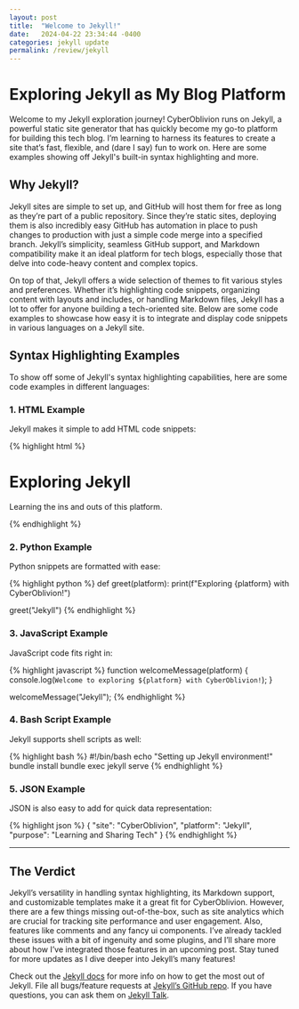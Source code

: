 ```yaml
---
layout: post
title:  "Welcome to Jekyll!"
date:   2024-04-22 23:34:44 -0400
categories: jekyll update
permalink: /review/jekyll
---
```

# Exploring Jekyll as My Blog Platform

Welcome to my Jekyll exploration journey! CyberOblivion runs on Jekyll, a powerful static site generator that has quickly become my go-to platform for building this tech blog. I’m learning to harness its features to create a site that’s fast, flexible, and (dare I say) fun to work on. Here are some examples showing off Jekyll's built-in syntax highlighting and more.

## Why Jekyll?

Jekyll sites are simple to set up, and GitHub will host them for free as long as they’re part of a public repository. Since they’re static sites, deploying them is also incredibly easy GitHub has automation in place to push changes to production with just a simple code merge into a specified branch. Jekyll’s simplicity, seamless GitHub support, and Markdown compatibility make it an ideal platform for tech blogs, especially those that delve into code-heavy content and complex topics. 

On top of that, Jekyll offers a wide selection of themes to fit various styles and preferences. Whether it’s highlighting code snippets, organizing content with layouts and includes, or handling Markdown files, Jekyll has a lot to offer for anyone building a tech-oriented site. Below are some code examples to showcase how easy it is to integrate and display code snippets in various languages on a Jekyll site.

## Syntax Highlighting Examples

To show off some of Jekyll's syntax highlighting capabilities, here are some code examples in different languages:

### 1. HTML Example

Jekyll makes it simple to add HTML code snippets:

{% highlight html %}
<!DOCTYPE html>
<html>
<head>
  <title>CyberOblivion Blog</title>
</head>
<body>
  <h1>Exploring Jekyll</h1>
  <p>Learning the ins and outs of this platform.</p>
</body>
</html>
{% endhighlight %}

### 2. Python Example

Python snippets are formatted with ease:

{% highlight python %}
def greet(platform):
    print(f"Exploring {platform} with CyberOblivion!")
    
greet("Jekyll")
{% endhighlight %}

### 3. JavaScript Example

JavaScript code fits right in:

{% highlight javascript %}
function welcomeMessage(platform) {
    console.log(`Welcome to exploring ${platform} with CyberOblivion!`);
}

welcomeMessage("Jekyll");
{% endhighlight %}

### 4. Bash Script Example

Jekyll supports shell scripts as well:

{% highlight bash %}
#!/bin/bash
echo "Setting up Jekyll environment!"
bundle install
bundle exec jekyll serve
{% endhighlight %}

### 5. JSON Example

JSON is also easy to add for quick data representation:

{% highlight json %}
{
  "site": "CyberOblivion",
  "platform": "Jekyll",
  "purpose": "Learning and Sharing Tech"
}
{% endhighlight %}

---

## The Verdict

Jekyll’s versatility in handling syntax highlighting, its Markdown support, and customizable templates make it a great fit for CyberOblivion. However, there are a few things missing out-of-the-box, such as site analytics which are crucial for tracking site performance and user engagement. Also, features like comments and any fancy ui components. I’ve already tackled these issues with a bit of ingenuity and some plugins, and I’ll share more about how I’ve integrated those features in an upcoming post. Stay tuned for more updates as I dive deeper into Jekyll’s many features!


Check out the [Jekyll docs][jekyll-docs] for more info on how to get the most out of Jekyll. File all bugs/feature requests at [Jekyll’s GitHub repo][jekyll-gh]. If you have questions, you can ask them on [Jekyll Talk][jekyll-talk].

[jekyll-docs]: https://jekyllrb.com/docs/home
[jekyll-gh]:   https://github.com/jekyll/jekyll
[jekyll-talk]: https://talk.jekyllrb.com/